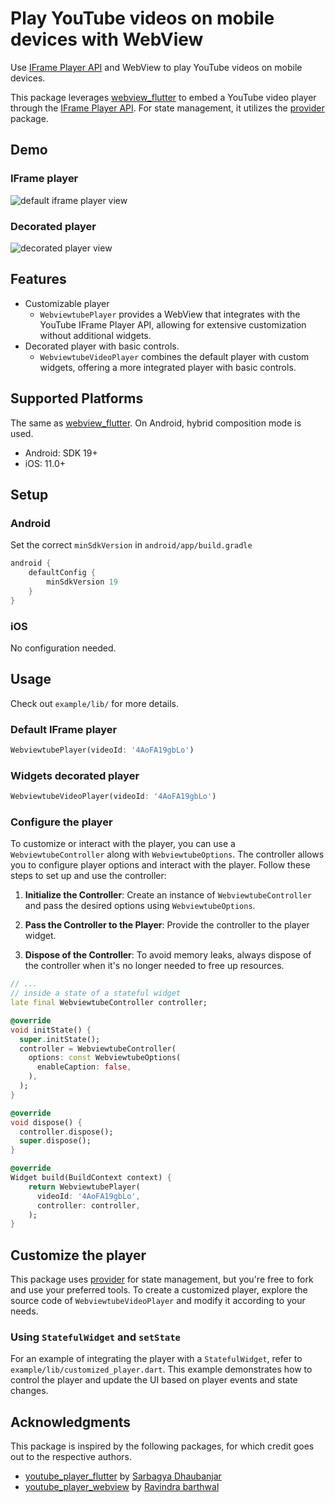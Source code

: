 # Play YouTube videos on mobile devices with WebView

Use [IFrame Player API](https://developers.google.com/youtube/iframe_api_reference) and WebView to play YouTube videos on mobile devices.

This package leverages [webview_flutter](https://pub.dev/packages/webview_flutter) to embed a YouTube video player through the [IFrame Player API](https://developers.google.com/youtube/iframe_api_reference). For state management, it utilizes the [provider](https://pub.dev/packages/provider) package.

## Demo

### IFrame player

![default iframe player view](https://raw.githubusercontent.com/yh-luo/webviewtube/main/resources/default_1.png)

### Decorated player

![decorated player view](https://raw.githubusercontent.com/yh-luo/webviewtube/main/resources/decorated_1.png)

## Features

- Customizable player
  - `WebviewtubePlayer` provides a WebView that integrates with the YouTube IFrame Player API, allowing for extensive customization without additional widgets.
- Decorated player with basic controls.
  - `WebviewtubeVideoPlayer` combines the default player with custom widgets, offering a more integrated player with basic controls.

## Supported Platforms

The same as [webview_flutter](https://pub.dev/packages/webview_flutter). On Android, hybrid composition mode is used.

- Android: SDK 19+
- iOS: 11.0+

## Setup

### Android

Set the correct `minSdkVersion` in `android/app/build.gradle`

```groovy
android {
    defaultConfig {
        minSdkVersion 19
    }
}
```

### iOS

No configuration needed.

## Usage

Check out `example/lib/` for more details.

### Default IFrame player

```dart
WebviewtubePlayer(videoId: '4AoFA19gbLo')
```

### Widgets decorated player

```dart
WebviewtubeVideoPlayer(videoId: '4AoFA19gbLo')
```

### Configure the player

To customize or interact with the player, you can use a `WebviewtubeController` along with `WebviewtubeOptions`. The controller allows you to configure player options and interact with the player. Follow these steps to set up and use the controller:

1. **Initialize the Controller**: Create an instance of `WebviewtubeController` and pass the desired options using `WebviewtubeOptions`.

2. **Pass the Controller to the Player**: Provide the controller to the player widget.

3. **Dispose of the Controller**: To avoid memory leaks, always dispose of the controller when it's no longer needed to free up resources.

```dart
// ...
// inside a state of a stateful widget
late final WebviewtubeController controller;

@override
void initState() {
  super.initState();
  controller = WebviewtubeController(
    options: const WebviewtubeOptions(
      enableCaption: false,
    ),
  );
}

@override
void dispose() {
  controller.dispose();
  super.dispose();
}

@override
Widget build(BuildContext context) {
    return WebviewtubePlayer(
      videoId: '4AoFA19gbLo',
      controller: controller,
    );
}
```

## Customize the player

This package uses [provider](https://pub.dev/packages/provider) for state management, but you're free to fork and use your preferred tools. To create a customized player, explore the source code of `WebviewtubeVideoPlayer` and modify it according to your needs.

### Using `StatefulWidget` and `setState`

For an example of integrating the player with a `StatefulWidget`, refer to `example/lib/customized_player.dart`. This example demonstrates how to control the player and update the UI based on player events and state changes.

## Acknowledgments

This package is inspired by the following packages, for which credit goes out to the respective authors.

- [youtube_player_flutter](https://pub.dev/packages/youtube_player_flutter) by [Sarbagya Dhaubanjar](https://github.com/sarbagyastha/youtube_player_flutter)
- [youtube_player_webview](https://pub.dev/packages/youtube_player_webview) by [Ravindra barthwal](https://github.com/ravindrabarthwal/youtube_player_webview)
